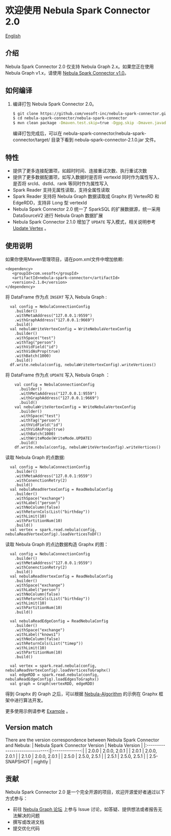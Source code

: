 # 欢迎使用 Nebula Spark Connector 2.0
[English](https://github.com/vesoft-inc/nebula-spark-connector/blob/v2.1/README.md)
## 介绍

Nebula Spark Connector 2.0 仅支持 Nebula Graph 2.x。如果您正在使用 Nebula Graph v1.x，请使用 [Nebula Spark Connector v1.0](https://github.com/vesoft-inc/nebula-java/tree/v1.0/tools)。

## 如何编译

1. 编译打包 Nebula Spark Connector 2.0。

    ```bash
    $ git clone https://github.com/vesoft-inc/nebula-spark-connector.git
    $ cd nebula-spark-connector/nebula-spark-connector
    $ mvn clean package -Dmaven.test.skip=true -Dgpg.skip -Dmaven.javadoc.skip=true
    ```

    编译打包完成后，可以在 nebula-spark-connector/nebula-spark-connector/target/ 目录下看到 nebula-spark-connector-2.1.0.jar 文件。

## 特性

* 提供了更多连接配置项，如超时时间、连接重试次数、执行重试次数
* 提供了更多数据配置项，如写入数据时是否将 vertexId 同时作为属性写入、是否将 srcId、dstId、rank 等同时作为属性写入
* Spark Reader 支持无属性读取，支持全属性读取
* Spark Reader 支持将 Nebula Graph 数据读取成 Graphx 的 VertexRD 和 EdgeRDD，支持非 Long 型 vertexId
* Nebula Spark Connector 2.0 统一了 SparkSQL 的扩展数据源，统一采用 DataSourceV2 进行 Nebula Graph 数据扩展
* Nebula Spark Connector 2.1.0 增加了 `UPDATE` 写入模式，相关说明参考[Update Vertex](https://docs.nebula-graph.com.cn/2.0.1/3.ngql-guide/12.vertex-statements/2.update-vertex/) 。
## 使用说明
  如果你使用Maven管理项目，请在pom.xml文件中增加依赖:
  ```
  <dependency>
     <groupId>com.vesoft</groupId>
     <artifactId>nebula-spark-connector</artifactId>
     <version>2.1.0</version>
  </dependency>
  ```

  将 DataFrame 作为点 `INSERT` 写入 Nebula Graph :
  ```
    val config = NebulaConnectionConfig
      .builder()
      .withMetaAddress("127.0.0.1:9559")
      .withGraphAddress("127.0.0.1:9669")
      .build()
    val nebulaWriteVertexConfig = WriteNebulaVertexConfig
      .builder()
      .withSpace("test")
      .withTag("person")
      .withVidField("id")
      .withVidAsProp(true)
      .withBatch(1000)
      .build()
    df.write.nebula(config, nebulaWriteVertexConfig).writeVertices()
  ```
  将 DataFrame 作为点 `UPDATE` 写入 Nebula Graph ：
  ```
      val config = NebulaConnectionConfig
        .builder()
        .withMetaAddress("127.0.0.1:9559")
        .withGraphAddress("127.0.0.1:9669")
        .build()
      val nebulaWriteVertexConfig = WriteNebulaVertexConfig
        .builder()
        .withSpace("test")
        .withTag("person")
        .withVidField("id")
        .withVidAsProp(true)
        .withBatch(1000)
        .withWriteMode(WriteMode.UPDATE)
        .build()
      df.write.nebula(config, nebulaWriteVertexConfig).writeVertices()
   ```

  读取 Nebula Graph 的点数据: 
  ```
    val config = NebulaConnectionConfig
      .builder()
      .withMetaAddress("127.0.0.1:9559")
      .withConenctionRetry(2)
      .build()
    val nebulaReadVertexConfig = ReadNebulaConfig
      .builder()
      .withSpace("exchange")
      .withLabel("person")
      .withNoColumn(false)
      .withReturnCols(List("birthday"))
      .withLimit(10)
      .withPartitionNum(10)
      .build()
    val vertex = spark.read.nebula(config, nebulaReadVertexConfig).loadVerticesToDF()
  ```

  读取 Nebula Graph 的点边数据构造 Graphx 的图：
  ```
    val config = NebulaConnectionConfig
      .builder()
      .withMetaAddress("127.0.0.1:9559")
      .withConenctionRetry(2)
      .build()
    val nebulaReadVertexConfig = ReadNebulaConfig
      .builder()
      .withSpace("exchange")
      .withLabel("person")
      .withNoColumn(false)
      .withReturnCols(List("birthday"))
      .withLimit(10)
      .withPartitionNum(10)
      .build()

    val nebulaReadEdgeConfig = ReadNebulaConfig
      .builder()
      .withSpace("exchange")
      .withLabel("knows1")
      .withNoColumn(false)
      .withReturnCols(List("timep"))
      .withLimit(10)
      .withPartitionNum(10)
      .build()

    val vertex = spark.read.nebula(config, nebulaReadVertexConfig).loadVerticesToGraphx()
    val edgeRDD = spark.read.nebula(config, nebulaReadEdgeConfig).loadEdgesToGraphx()
    val graph = Graph(vertexRDD, edgeRDD)
  ```
  得到 Graphx 的 Graph 之后，可以根据 [Nebula-Algorithm](https://github.com/vesoft-inc/nebula-algorithm/tree/master/nebula-algorithm) 的示例在 Graphx 框架中进行算法开发。

更多使用示例请参考 [Example](https://github.com/vesoft-inc/nebula-spark-connector/tree/master/example/src/main/scala/com/vesoft/nebula/examples/connector) 。

## Version match

There are the version correspondence between Nebula Spark Connector and Nebula:
| Nebula Spark Connector Version | Nebula Version |
|:------------------------------:|:--------------:|
|           2.0.0                |  2.0.0, 2.0.1  |
|           2.0.1                |  2.0.0, 2.0.1  |
|           2.1.0                |  2.0.0, 2.0.1  |
|           2.5.0                |  2.5.0, 2.5.1  |
|           2.5.1                |  2.5.0, 2.5.1  |
|         2.5-SNAPSHOT           |     nightly    |

## 贡献

Nebula Spark Connector 2.0 是一个完全开源的项目，欢迎开源爱好者通过以下方式参与：

- 前往 [Nebula Graph 论坛](https://discuss.nebula-graph.com.cn/ "点击前往“Nebula Graph 论坛") 上参与 Issue 讨论，如答疑、提供想法或者报告无法解决的问题
- 撰写或改进文档
- 提交优化代码
